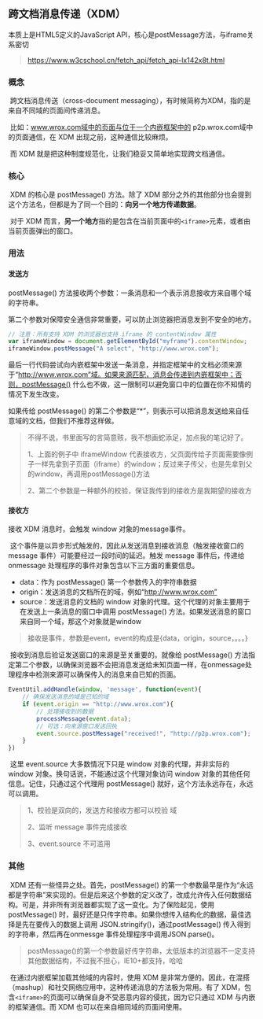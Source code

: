 ## 跨文档消息传递（XDM）

本质上是HTML5定义的JavaScript API，核心是postMessage方法，与iframe关系密切

> <https://www.w3cschool.cn/fetch_api/fetch_api-lx142x8t.html>



### 概念

​	跨文档消息传送（cross-document messaging），有时候简称为XDM，指的是来自不同域的页面间传递消息。

​	比如：www.wrox.com域中的页面与位于一个内嵌框架中的 p2p.wrox.com域中的页面通信，在 XDM 出现之前，这种通信比较麻烦。

​	而 XDM 就是把这种制度规范化，让我们稳妥又简单地实现跨文档通信。



### 核心

​	XDM 的核心是 postMessage() 方法。除了 XDM 部分之外的其他部分也会提到这个方法名，但都是为了同一个目的：**向另一个地方传递数据**。

​	对于 XDM 而言，**另一个地方**指的是包含在当前页面中的`<iframe>`元素，或者由当前页面弹出的窗口。



### 用法

#### 发送方

postMessage() 方法接收两个参数：一条消息和一个表示消息接收方来自哪个域的字符串。

第二个参数对保障安全通信非常重要，可以防止浏览器把消息发到不安全的地方。

```js
// 注意：所有支持 XDM 的浏览器也支持 iframe 的 contentWindow 属性
var iframeWindow = document.getElementById("myframe").contentWindow;
iframeWindow.postMessage("A select", "http://www.wrox.com");
```

最后一行代码尝试向内嵌框架中发送一条消息，并指定框架中的文档必须来源于“http://www.wrox.com”域。如果来源匹配，消息会传递到内嵌框架中；否则，postMessage() 什么也不做，这一限制可以避免窗口中的位置在你不知情的情况下发生改变。

如果传给 postMessage() 的第二个参数是“*”，则表示可以把消息发送给来自任意域的文档，但我们不推荐这样做。

> 不得不说，书里面写的言简意赅，我不想画蛇添足，加点我的笔记好了。
>
> 1、上面的例子中 iframeWindow 代表接收方，父页面传给子页面需要像例子一样先拿到子页面（iframe）的window；反过来子传父，也是先拿到父的window，再调用postMessage()方法
>
> 2、第二个参数是一种额外的校验，保证我传到的接收方是我期望的接收方



#### 接收方

接收 XDM 消息时，会触发 window 对象的message事件。

​	这个事件是以异步形式触发的，因此从发送消息到接收消息（触发接收窗口的 message 事件）可能要经过一段时间的延迟。触发 message 事件后，传递给 onmessage 处理程序的事件对象包含以下三方面的重要信息。

- data：作为 postMessage() 第一个参数传入的字符串数据
- origin：发送消息的文档所在的域，例如“http://www.wrox.com”
- source：发送消息的文档的 window 对象的代理。这个代理的对象主要用于在发送上一条消息的窗口中调用 postMessage() 方法。如果发送消息的窗口来自同一个域，那这个对象就是window

> 接收是事件，参数是event，event的构成是{data，origin，source，。。。}

​	接收到消息后验证发送窗口的来源是至关重要的。就像给 postMessage() 方法指定第二个参数，以确保浏览器不会把消息发送给未知页面一样，在onmessage处理程序中检测来源可以确保传入的消息来自已知的页面。

```js
EventUtil.addHandle(window, 'message', function(event){
    // 确保发送消息的域是已知的域
    if (event.origin == "http://www.wrox.com"){
        // 处理接收到的数据
        processMessage(event.data);
        // 可选：向来源窗口发送回执
        event.source.postMessage("received!", "http://p2p.wrox.com");
    }
})
```

​	这里 event.source 大多数情况下只是 window 对象的代理，并非实际的 window 对象。换句话说，不能通过这个代理对象访问 window 对象的其他任何信息。记住，只通过这个代理用 postMessage() 就好，这个方法永远存在，永远可以调用。

> 1、校验是双向的，发送方和接收方都可以校验 域
>
> 2、监听 message 事件完成接收
>
> 3、event.source 不可滥用



### 其他

​	XDM 还有一些怪异之处。首先，postMessage() 的第一个参数最早是作为“永远都是字符串”来实现的。但是后来这个参数的定义改了，改成允许传入任何数据结构。可是，并非所有浏览器都实现了这一变化。为了保险起见，使用 postMessage() 时，最好还是只传字符串。如果你想传入结构化的数据，最佳选择是先在要传入的数据上调用 JSON.stringify()，通过postMessage() 传入得到的字符串，然后再在onmessge 事件处理程序中调用JSON.parse()。

> postMessage()的第一个参数最好传字符串，太低版本的浏览器不一定支持其他数据结构，不过我不担心，IE10+都支持，哈哈

​	在通过内嵌框架加载其他域的内容时，使用 XDM 是非常方便的。因此，在混搭（mashup）和社交网络应用中，这种传递消息的方法极为常用。有了 XDM，包含`<iframe>`的页面可以确保自身不受恶意内容的侵扰，因为它只通过 XDM 与内嵌的框架通信。而 XDM 也可以在来自相同域的页面间使用。

